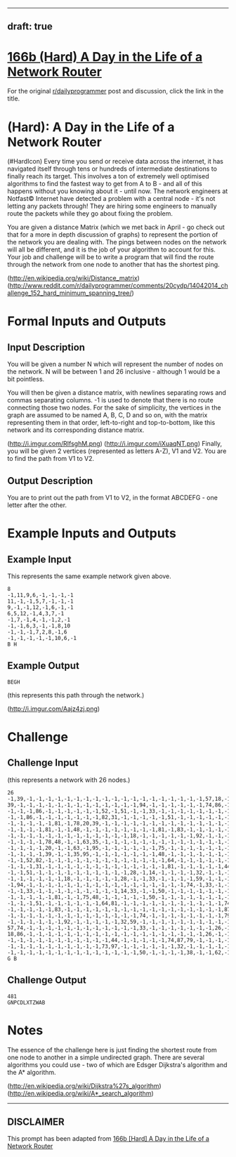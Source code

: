 ---
draft: true
----

# [166b (Hard) A Day in the Life of a Network Router](https://www.reddit.com/r/dailyprogrammer/comments/287jxh/6152014_challenge_166b_hard_a_day_in_the_life_of/)

For the original [r/dailyprogrammer](https://www.reddit.com/r/dailyprogrammer/) post and discussion, click the link in the title.

#  (Hard): A Day in the Life of a Network Router
(#HardIcon)
Every time you send or receive data across the internet, it has navigated itself through tens or hundreds of intermediate destinations to finally reach its target. This involves a ton of extremely well optimised algorithms to find the fastest way to get from A to B - and all of this happens without you knowing about it - until now. The network engineers at Notfast© Internet have detected a problem with a central node - it's not letting any packets through! They are hiring some engineers to manually route the packets while they go about fixing the problem.

You are given a distance Matrix (which we met back in April - go check out that for a more in depth discussion of graphs) to represent the portion of the network you are dealing with. The pings between nodes on the network will all be different, and it is the job of your algorithm to account for this. Your job and challenge will be to write a program that will find the route through the network from one node to another that has the shortest ping.

(http://en.wikipedia.org/wiki/Distance_matrix)
(http://www.reddit.com/r/dailyprogrammer/comments/20cydp/14042014_challenge_152_hard_minimum_spanning_tree/)
# Formal Inputs and Outputs
## Input Description
You will be given a number N which will represent the number of nodes on the network. N will be between 1 and 26 inclusive - although 1 would be a bit pointless.

You will then be given a distance matrix, with newlines separating rows and commas separating columns. -1 is used to denote that there is no route connecting those two nodes. For the sake of simplicity, the vertices in the graph are assumed to be named A, B, C, D and so on, with the matrix representing them in that order, left-to-right and top-to-bottom, like this network and its corresponding distance matrix.

(http://i.imgur.com/RIfsghM.png)
(http://i.imgur.com/iXuaqNT.png)
Finally, you will be given 2 vertices (represented as letters A-Z), V1 and V2. You are to find the path from V1 to V2.

## Output Description
You are to print out the path from V1 to V2, in the format ABCDEFG - one letter after the other.

# Example Inputs and Outputs
## Example Input
This represents the same example network given above.


```
8
-1,11,9,6,-1,-1,-1,-1
11,-1,-1,5,7,-1,-1,-1
9,-1,-1,12,-1,6,-1,-1
6,5,12,-1,4,3,7,-1
-1,7,-1,4,-1,-1,2,-1
-1,-1,6,3,-1,-1,8,10
-1,-1,-1,7,2,8,-1,6
-1,-1,-1,-1,-1,10,6,-1
B H
```
## Example Output

```
BEGH
```
(this represents this path through the network.)

(http://i.imgur.com/Aajz4zj.png)
# Challenge
## Challenge Input
(this represents a network with 26 nodes.)


```
26
-1,39,-1,-1,-1,-1,-1,-1,-1,-1,-1,-1,-1,-1,-1,-1,-1,-1,-1,-1,-1,57,18,-1,-1,-1
39,-1,-1,-1,-1,-1,-1,-1,-1,-1,-1,-1,-1,-1,94,-1,-1,-1,-1,-1,-1,74,86,-1,-1,-1
-1,-1,-1,86,-1,-1,-1,-1,-1,-1,52,-1,51,-1,-1,33,-1,-1,-1,-1,-1,-1,-1,-1,-1,-1
-1,-1,86,-1,-1,-1,-1,-1,-1,-1,82,31,-1,-1,-1,-1,-1,51,-1,-1,-1,-1,-1,-1,-1,-1
-1,-1,-1,-1,-1,81,-1,78,20,39,-1,-1,-1,-1,-1,-1,-1,-1,-1,-1,-1,-1,-1,-1,-1,-1
-1,-1,-1,-1,81,-1,-1,48,-1,-1,-1,-1,-1,-1,-1,-1,81,-1,83,-1,-1,-1,-1,-1,-1,-1
-1,-1,-1,-1,-1,-1,-1,-1,-1,-1,-1,-1,-1,18,-1,-1,-1,-1,-1,-1,92,-1,-1,-1,-1,-1
-1,-1,-1,-1,78,48,-1,-1,63,35,-1,-1,-1,-1,-1,-1,-1,-1,-1,-1,-1,-1,-1,-1,-1,-1
-1,-1,-1,-1,20,-1,-1,63,-1,95,-1,-1,-1,-1,-1,-1,75,-1,-1,-1,-1,-1,-1,-1,-1,-1
-1,-1,-1,-1,39,-1,-1,35,95,-1,-1,-1,-1,-1,-1,-1,48,-1,-1,-1,-1,-1,-1,-1,-1,-1
-1,-1,52,82,-1,-1,-1,-1,-1,-1,-1,-1,-1,-1,-1,-1,-1,64,-1,-1,-1,-1,-1,-1,73,-1
-1,-1,-1,31,-1,-1,-1,-1,-1,-1,-1,-1,-1,-1,-1,-1,-1,81,-1,-1,-1,-1,-1,44,97,-1
-1,-1,51,-1,-1,-1,-1,-1,-1,-1,-1,-1,-1,28,-1,14,-1,-1,-1,-1,32,-1,-1,-1,-1,-1
-1,-1,-1,-1,-1,-1,18,-1,-1,-1,-1,-1,28,-1,-1,33,-1,-1,-1,-1,59,-1,-1,-1,-1,-1
-1,94,-1,-1,-1,-1,-1,-1,-1,-1,-1,-1,-1,-1,-1,-1,-1,-1,-1,74,-1,33,-1,-1,-1,50
-1,-1,33,-1,-1,-1,-1,-1,-1,-1,-1,-1,14,33,-1,-1,50,-1,-1,-1,-1,-1,-1,-1,-1,-1
-1,-1,-1,-1,-1,81,-1,-1,75,48,-1,-1,-1,-1,-1,50,-1,-1,-1,-1,-1,-1,-1,-1,-1,-1
-1,-1,-1,51,-1,-1,-1,-1,-1,-1,64,81,-1,-1,-1,-1,-1,-1,-1,-1,-1,-1,-1,74,-1,-1
-1,-1,-1,-1,-1,83,-1,-1,-1,-1,-1,-1,-1,-1,-1,-1,-1,-1,-1,-1,-1,-1,-1,87,32,-1
-1,-1,-1,-1,-1,-1,-1,-1,-1,-1,-1,-1,-1,-1,74,-1,-1,-1,-1,-1,-1,-1,-1,79,-1,38
-1,-1,-1,-1,-1,-1,92,-1,-1,-1,-1,-1,32,59,-1,-1,-1,-1,-1,-1,-1,-1,-1,-1,-1,-1
57,74,-1,-1,-1,-1,-1,-1,-1,-1,-1,-1,-1,-1,33,-1,-1,-1,-1,-1,-1,-1,26,-1,-1,-1
18,86,-1,-1,-1,-1,-1,-1,-1,-1,-1,-1,-1,-1,-1,-1,-1,-1,-1,-1,-1,26,-1,-1,-1,62
-1,-1,-1,-1,-1,-1,-1,-1,-1,-1,-1,44,-1,-1,-1,-1,-1,74,87,79,-1,-1,-1,-1,-1,-1
-1,-1,-1,-1,-1,-1,-1,-1,-1,-1,73,97,-1,-1,-1,-1,-1,-1,32,-1,-1,-1,-1,-1,-1,-1
-1,-1,-1,-1,-1,-1,-1,-1,-1,-1,-1,-1,-1,-1,50,-1,-1,-1,-1,38,-1,-1,62,-1,-1,-1
G B
```
## Challenge Output

```
481
GNPCDLXTZWAB
```
# Notes
The essence of the challenge here is just finding the shortest route from one node to another in a simple undirected graph. There are several algorithms you could use - two of which are Edsger Dijkstra's algorithm and the A* algorithm.

(http://en.wikipedia.org/wiki/Dijkstra%27s_algorithm)
(http://en.wikipedia.org/wiki/A*_search_algorithm)

----
## **DISCLAIMER**
This prompt has been adapted from [166b [Hard] A Day in the Life of a Network Router](https://www.reddit.com/r/dailyprogrammer/comments/287jxh/6152014_challenge_166b_hard_a_day_in_the_life_of/
)
